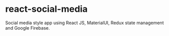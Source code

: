 # react-social-media
Social media style app using React JS, MaterialUI, Redux state management and Google Firebase.
